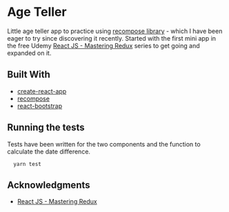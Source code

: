 # Age Teller

Little age teller app to practice using [recompose library](https://github.com/acdlite/recompose) - which I have been eager to try since discovering it recently. Started with the first mini app in the free Udemy [React JS - Mastering Redux](https://www.udemy.com/react-js-mastering-redux) series to get going and expanded on it.

## Built With

* [create-react-app](https://github.com/facebookincubator/create-react-app)
* [recompose](https://github.com/acdlite/recompose)
* [react-bootstrap](https://react-bootstrap.github.io/)

## Running the tests

Tests have been written for the two components and the function to calculate the date difference.

```
  yarn test
```

## Acknowledgments

* [React JS - Mastering Redux](https://www.udemy.com/react-js-mastering-redux)
